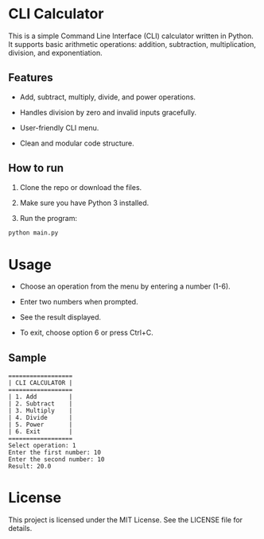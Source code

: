 # CLI Calculator

This is a simple Command Line Interface (CLI) calculator written in Python. It supports basic arithmetic operations: addition, subtraction, multiplication, division, and exponentiation.

## Features

- Add, subtract, multiply, divide, and power operations.

- Handles division by zero and invalid inputs gracefully.

- User-friendly CLI menu.

- Clean and modular code structure.

## How to run

1. Clone the repo or download the files.

2. Make sure you have Python 3 installed.

3. Run the program:

```bash
python main.py
```

# Usage

- Choose an operation from the menu by entering a number (1-6).

- Enter two numbers when prompted.

- See the result displayed.

- To exit, choose option 6 or press Ctrl+C.

## Sample

```
==================
| CLI CALCULATOR |
==================
| 1. Add         |
| 2. Subtract    |
| 3. Multiply    |
| 4. Divide      |
| 5. Power       |
| 6. Exit        |
==================
Select operation: 1
Enter the first number: 10
Enter the second number: 10
Result: 20.0
```

# License

This project is licensed under the MIT License. See the LICENSE file for details.
